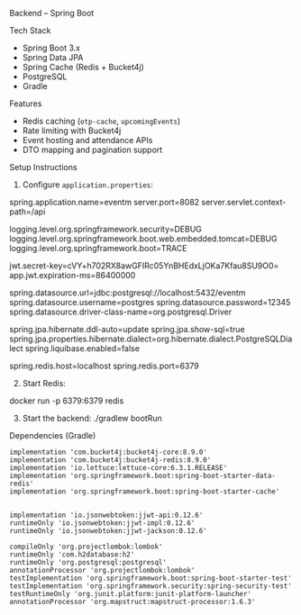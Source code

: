Backend – Spring Boot

Tech Stack

- Spring Boot 3.x
- Spring Data JPA
- Spring Cache (Redis + Bucket4j)
- PostgreSQL
- Gradle

Features

- Redis caching (`otp-cache`, `upcomingEvents`)
- Rate limiting with Bucket4j
- Event hosting and attendance APIs
- DTO mapping and pagination support

Setup Instructions

1. Configure `application.properties`:

spring.application.name=eventm
server.port=8082
server.servlet.context-path=/api

logging.level.org.springframework.security=DEBUG
logging.level.org.springframework.boot.web.embedded.tomcat=DEBUG
logging.level.org.springframework.boot=TRACE

jwt.secret-key=cVY+h702RX8awGFIRc05YnBHEdxLjOKa7Kfau8SU9O0=
app.jwt.expiration-ms=86400000

spring.datasource.url=jdbc:postgresql://localhost:5432/eventm
spring.datasource.username=postgres
spring.datasource.password=12345
spring.datasource.driver-class-name=org.postgresql.Driver

spring.jpa.hibernate.ddl-auto=update
spring.jpa.show-sql=true
spring.jpa.properties.hibernate.dialect=org.hibernate.dialect.PostgreSQLDialect
spring.liquibase.enabled=false

spring.redis.host=localhost
spring.redis.port=6379

2. Start Redis:

docker run -p 6379:6379 redis


3. Start the backend:
./gradlew bootRun


Dependencies (Gradle)

    implementation 'com.bucket4j:bucket4j-core:8.9.0'
    implementation 'com.bucket4j:bucket4j-redis:8.9.0'
    implementation 'io.lettuce:lettuce-core:6.3.1.RELEASE'
    implementation 'org.springframework.boot:spring-boot-starter-data-redis'
    implementation 'org.springframework.boot:spring-boot-starter-cache'


    implementation 'io.jsonwebtoken:jjwt-api:0.12.6'
    runtimeOnly 'io.jsonwebtoken:jjwt-impl:0.12.6'
    runtimeOnly 'io.jsonwebtoken:jjwt-jackson:0.12.6'

    compileOnly 'org.projectlombok:lombok'
    runtimeOnly 'com.h2database:h2'
    runtimeOnly 'org.postgresql:postgresql'
    annotationProcessor 'org.projectlombok:lombok'
    testImplementation 'org.springframework.boot:spring-boot-starter-test'
    testImplementation 'org.springframework.security:spring-security-test'
    testRuntimeOnly 'org.junit.platform:junit-platform-launcher'
    annotationProcessor 'org.mapstruct:mapstruct-processor:1.6.3'


